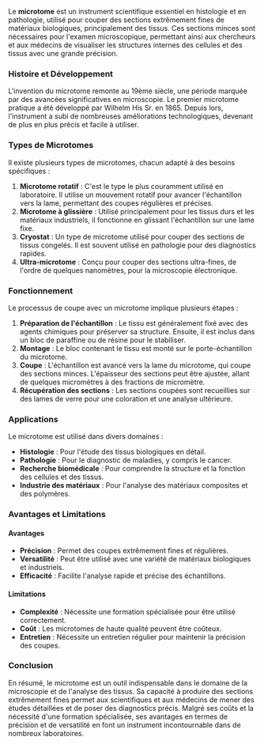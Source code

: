 Le **microtome** est un instrument scientifique essentiel en histologie et en pathologie, utilisé pour couper des sections extrêmement fines de matériaux biologiques, principalement des tissus. Ces sections minces sont nécessaires pour l'examen microscopique, permettant ainsi aux chercheurs et aux médecins de visualiser les structures internes des cellules et des tissus avec une grande précision.

### Histoire et Développement

L'invention du microtome remonte au 19ème siècle, une période marquée par des avancées significatives en microscopie. Le premier microtome pratique a été développé par Wilhelm His Sr. en 1865. Depuis lors, l'instrument a subi de nombreuses améliorations technologiques, devenant de plus en plus précis et facile à utiliser.

### Types de Microtomes

Il existe plusieurs types de microtomes, chacun adapté à des besoins spécifiques :

1. **Microtome rotatif** : C'est le type le plus couramment utilisé en laboratoire. Il utilise un mouvement rotatif pour avancer l'échantillon vers la lame, permettant des coupes régulières et précises.
2. **Microtome à glissière** : Utilisé principalement pour les tissus durs et les matériaux industriels, il fonctionne en glissant l'échantillon sur une lame fixe.
3. **Cryostat** : Un type de microtome utilisé pour couper des sections de tissus congelés. Il est souvent utilisé en pathologie pour des diagnostics rapides.
4. **Ultra-microtome** : Conçu pour couper des sections ultra-fines, de l'ordre de quelques nanomètres, pour la microscopie électronique.

### Fonctionnement

Le processus de coupe avec un microtome implique plusieurs étapes :

1. **Préparation de l'échantillon** : Le tissu est généralement fixé avec des agents chimiques pour préserver sa structure. Ensuite, il est inclus dans un bloc de paraffine ou de résine pour le stabiliser.
2. **Montage** : Le bloc contenant le tissu est monté sur le porte-échantillon du microtome.
3. **Coupe** : L'échantillon est avancé vers la lame du microtome, qui coupe des sections minces. L'épaisseur des sections peut être ajustée, allant de quelques micromètres à des fractions de micromètre.
4. **Récupération des sections** : Les sections coupées sont recueillies sur des lames de verre pour une coloration et une analyse ultérieure.

### Applications

Le microtome est utilisé dans divers domaines :

- **Histologie** : Pour l'étude des tissus biologiques en détail.
- **Pathologie** : Pour le diagnostic de maladies, y compris le cancer.
- **Recherche biomédicale** : Pour comprendre la structure et la fonction des cellules et des tissus.
- **Industrie des matériaux** : Pour l'analyse des matériaux composites et des polymères.

### Avantages et Limitations

#### Avantages

- **Précision** : Permet des coupes extrêmement fines et régulières.
- **Versatilité** : Peut être utilisé avec une variété de matériaux biologiques et industriels.
- **Efficacité** : Facilite l'analyse rapide et précise des échantillons.

#### Limitations

- **Complexité** : Nécessite une formation spécialisée pour être utilisé correctement.
- **Coût** : Les microtomes de haute qualité peuvent être coûteux.
- **Entretien** : Nécessite un entretien régulier pour maintenir la précision des coupes.

### Conclusion

En résumé, le microtome est un outil indispensable dans le domaine de la microscopie et de l'analyse des tissus. Sa capacité à produire des sections extrêmement fines permet aux scientifiques et aux médecins de mener des études détaillées et de poser des diagnostics précis. Malgré ses coûts et la nécessité d'une formation spécialisée, ses avantages en termes de précision et de versatilité en font un instrument incontournable dans de nombreux laboratoires.